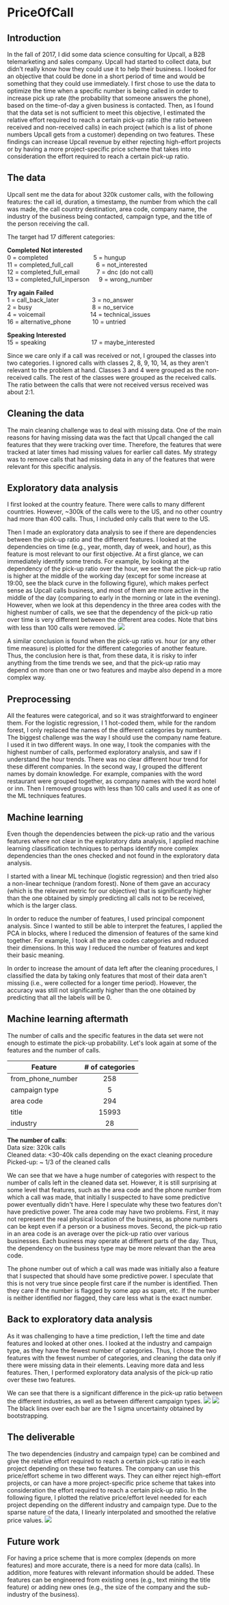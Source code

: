 # PriceOfCall


## Introduction
In the fall of 2017, I did some data science consulting for Upcall, a B2B telemarketing and sales company. Upcall had started to collect data, but didn’t really know how they could use it to help their business. I looked for an objective that could be done in a short period of time and would be something that they could use immediately. I first chose to use the data to optimize the time when a specific number is being called in order to increase pick up rate (the probability that someone answers the phone), based on the time-of-day a given business is contacted. Then, as I found that the data set is not sufficient to meet this objective, I estimated the relative effort required to reach a certain pick-up ratio (the ratio between received and non-received calls) in each project (which is a list of phone numbers Upcall gets from a customer) depending on two features. These findings can increase Upcall revenue by either rejecting high-effort projects or by having a more project-specific price scheme that takes into consideration the effort required to reach a certain pick-up ratio. 

## The data 
Upcall sent me the data for about 320k customer calls, with the following features: the call id, duration, a timestamp, the number from which the call was made, the call country destination, area code, company name, the industry of the business being contacted, campaign type, and the title of the person receiving the call.

The target had 17 different categories: 

**Completed**                  **Not interested**  
0 = completed  &emsp;&emsp;&emsp;&emsp;&emsp;&emsp;&emsp;   5 = hungup  
11 = completed_full_call  &emsp;&emsp;&emsp;&nbsp;       6 = not_interested  
12 = completed_full_email &emsp;&emsp;&nbsp;       7 = dnc (do not call)  
13 = completed_full_inperson &emsp;    9 = wrong_number

**Try again**                  **Failed**  
1 = call_back_later  &emsp;&emsp;&emsp;&emsp;&emsp;          3 = no_answer  
2 = busy  &emsp;&emsp;&emsp;&emsp;&emsp;&emsp;&emsp;&emsp;&emsp;&ensp;    8 = no_service  
4 = voicemail   &emsp;&emsp;&emsp;&emsp;&emsp;&emsp;&emsp;          14 = technical_issues  
16 = alternative_phone &emsp;&emsp;&emsp;        10 =  untried 

**Speaking**                   **Interested**  
15 = speaking   &emsp;&emsp;&emsp;&emsp;&emsp;&emsp;&emsp;             17 = maybe_interested 

Since we care only if a call was received or not, I grouped the classes into two categories. I ignored calls with classes 2, 8, 9, 10, 14, as they aren't relevant to the problem at hand. Classes 3 and 4 were grouped as the non-received  calls. The rest of the classes were grouped as the received calls. The ratio between the calls that were not received versus received was about 2:1. 

## Cleaning the data

The main cleaning challenge was to deal with missing data. One of the main reasons for having missing data was the fact that Upcall changed the call features that they were tracking over time. Therefore, the features that were tracked at later times had missing values for earlier call dates. My strategy was to remove calls that had missing data in any of the features that were relevant for this specific analysis.

## Exploratory data analysis 

I first looked at the country feature. There were calls to many different countries. However, ~300k of the calls were to the US, and no other country had more than 400 calls. Thus, I included only calls that were to the US.

Then I made an exploratory data analysis to see if there are dependencies between the pick-up ratio and the different features. I looked at the dependencies on time (e.g., year, month, day of week, and hour), as this feature is most relevant to our first objective. At a first glance, we can immediately identify some trends. For example, by looking at the dependency of the pick-up ratio over the hour, we see that the pick-up ratio is higher at the middle of the working day (except for some increase at 19:00, see the black curve in the following figure), which makes perfect sense as Upcall calls business, and most of them are more active in the middle of the day (comparing to early in the morning or late in the evening). However, when we look at this dependency in the three area codes with the highest number of calls, we see that the dependency of the pick-up ratio over time is very different between the different area codes. Note that bins with less than 100 calls were removed. 
![](https://github.com/Doron-L/PriceOfCall/blob/master/pickup_ratio_vs_hour_diff_area_codes_png)

A similar conclusion is found when the pick-up ratio vs. hour (or any other time measure) is plotted for the different categories of another feature. Thus, the conclusion here is that, from these data, it is risky to infer anything from the time trends we see, and that the pick-up ratio may depend on more than one or two features and maybe also depend in a more complex way.

## Preprocessing

All the features were categorical, and so it was straightforward to engineer them. For the logistic regression, I 1 hot-coded them, while for the random forest, I only replaced the names of the different categories by numbers. The biggest challenge was the way I should use the company name feature. I used it in two different ways. In one way, I took the companies with the highest number of calls, performed exploratory analysis, and saw if I understand the hour trends. There was no clear different hour trend for these different companies. In the second way, I grouped the different names by domain knowledge. For example, companies with the word restaurant were grouped together, as company names with the word hotel or inn. Then I removed groups with less than 100 calls and used it as one of the ML techniques features. 

## Machine learning
Even though the dependencies between the pick-up ratio and the various features where not clear in the exploratory data analysis, I applied machine learning classification techniques to perhaps identify more complex dependencies than the ones checked and not found in the exploratory data analysis.

I started with a linear ML techinque (logistic regression) and then tried also a non-linear technique (random forest). None of them gave an accuracy (which is the relevant metric for our objective) that is significantly higher than the one obtained by simply predicting all calls not to be received, which is the larger class.

In order to reduce the number of features, I used principal component analysis. Since I wanted to still be able to interpret the features, I applied the PCA in blocks, where I reduced the dimension of features of the same kind together. For example, I took all the area codes categories and reduced their dimensions. In this way I reduced the number of features and kept their basic meaning.  

In order to increase the amount of data left after the cleaning procedures, I classified the data by taking only features that most of their data aren't missing (i.e., were collected for a longer time period). However, the accuracy was still not significantly higher than the one obtained by predicting that all the labels will be 0.


## Machine learning aftermath

The number of calls and the specific features in the data set were not enough to estimate the pick-up probability. Let's look again at some of the features and the number of calls.  

| Feature        | \# of categories| 
| ---------------|:--------------:| 
| from_phone_number      | 258            | 
| campaign type  | 5              | 
| area code      | 294            |  
| title          | 15993          |  
| industry       | 28             |  


**The number of calls**:  
Data size: 320k calls  
Cleaned data:  <30-40k calls depending on the exact cleaning procedure  
Picked-up: ~ 1/3 of the cleaned calls  
   
We can see that we have a huge number of categories with respect to the number of calls left in the cleaned data set. However, it is still surprising at some level that features, such as the area code and the phone number from which a call was made, that initially I suspected to have some predictive power eventually didn't have. Here I  speculate why these two features don't have predictive power. The area code may have two problems. First, it may not represent the real physical location of the business, as phone numbers can be kept even if a person or a business moves. Second, the pick-up ratio in 
an area code is an average over the pick-up ratio over various businesses. Each business may operate at different parts of the day. Thus, the dependency on the business type may be more relevant than the area code.

The phone number out of which a call was made was initially also a feature that I suspected that should
have some predictive power. I speculate that this is not very true since people first care if the 
number is identified. Then they care if the number is flagged by some app as spam, etc. If the number is
neither identified nor flagged, they care less what is the exact number.

## Back to exploratory data analysis

As it was challenging to have a time prediction, I left the time and date features and looked at other ones. I looked at the industry and campaign type, as they have the fewest number of categories.  Thus, I chose the two features with the fewest number of categories, and cleaning the data only if there were missing data in their elements. Leaving more data and less features. Then, I performed exploratory data analysis of the pick-up ratio over these two features.

We can see that there is a significant difference in the pick-up ratio between the different industries, as well as between different campaign types.
![](https://github.com/Doron-L/PriceOfCall/blob/master/pickup_ratio_vs_industry_png)
![](https://github.com/Doron-L/PriceOfCall/blob/master/pickup_ratio_vs_campaign_type_png)
The black lines over each bar are the 1 sigma uncertainty obtained by bootstrapping. 

## The deliverable
The two dependencies (industry and campaign type) can be combined and give the relative effort required to reach a certain pick-up ratio in each project depending on these two features. The company can use this price/effort scheme in two different ways. They can either reject high-effort projects, or can have a more project-specific price scheme that takes into consideration the effort required to reach a certain pick-up ratio. In the following figure, I plotted the relative price/effort level needed for each project depending on the different industry and campaign type. Due to the sparse nature of the data, I linearly interpolated and smoothed the relative price values.
![](https://github.com/Doron-L/PriceOfCall/blob/master/price_smoothed_vs_industry_n_campaign_type_png)

## Future work

For having a price scheme that is more complex (depends on more features) and more accurate, there is a need for more data (calls). In addition, more features with relevant information should be added. These features can be engineered from existing ones (e.g., text mining the title feature) or adding new ones (e.g., the size of the company and the sub-industry of the business).


